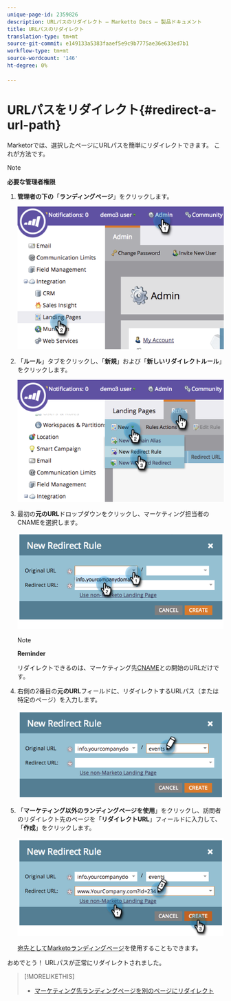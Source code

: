 ```yaml
---
unique-page-id: 2359826
description: URLパスのリダイレクト — Marketto Docs — 製品ドキュメント
title: URLパスのリダイレクト
translation-type: tm+mt
source-git-commit: e149133a5383faaef5e9c9b7775ae36e633ed7b1
workflow-type: tm+mt
source-wordcount: '146'
ht-degree: 0%

---
```



# URLパスをリダイレクト{#redirect-a-url-path}

Marketorでは、選択したページにURLパスを簡単にリダイレクトできます。 これが方法です。

>[!NOTE]
>
>**必要な管理者権限**

1. **管理者の下の**「**ランディングページ**」をクリックします。

   ![](assets/image2014-9-18-13-3a43-3a29.png)

1. 「**ルール**」タブをクリックし、「**新規**」および「**新しいリダイレクトルール**」をクリックします。

   ![](assets/image2014-9-18-13-3a43-3a40.png)

1. 最初の&#x200B;**元のURL**&#x200B;ドロップダウンをクリックし、マーケティング担当者のCNAMEを選択します。

   ![](assets/image2014-9-18-13-3a43-3a49.png)

   >[!NOTE]
   >
   >**Reminder**
   >
   >
   >リダイレクトできるのは、マーケティング先[CNAME](../../../../product-docs/demand-generation/landing-pages/landing-page-actions/customize-your-landing-page-urls-with-a-cname.md)との開始のURLだけです。

1. 右側の2番目の&#x200B;**元のURL**&#x200B;フィールドに、リダイレクトするURLパス（または特定のページ）を入力します。

   ![](assets/image2014-9-18-13-3a43-3a59.png)

1. 「**マーケティング以外のランディングページを使用**」をクリックし、訪問者のリダイレクト先のページを「**リダイレクトURL**」フィールドに入力して、「**作成**」をクリックします。

   ![](assets/image2014-9-18-13-3a44-3a7.png)

   [宛先としてMarketoランディングページ](https://docs.marketo.com/x/vAEk)を使用することもできます。

おめでとう！  URLパスが正常にリダイレクトされました。

>[!MORELIKETHIS]
>
>* [マーケティング先ランディングページを別のページにリダイレクト](../../../../product-docs/demand-generation/landing-pages/landing-page-actions/redirect-a-marketo-landing-page-to-another-page.md)

>



